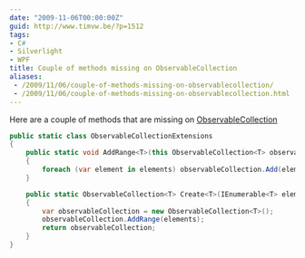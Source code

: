 ```yaml
---
date: "2009-11-06T00:00:00Z"
guid: http://www.timvw.be/?p=1512
tags:
- C#
- Silverlight
- WPF
title: Couple of methods missing on ObservableCollection
aliases:
 - /2009/11/06/couple-of-methods-missing-on-observablecollection/
 - /2009/11/06/couple-of-methods-missing-on-observablecollection.html
---
```

Here are a couple of methods that are missing on [ObservableCollection<T>](http://msdn.microsoft.com/en-us/library/ms668604.aspx)

```csharp
public static class ObservableCollectionExtensions
{
	public static void AddRange<T>(this ObservableCollection<T> observableCollection, IEnumerable<T> elements)
	{
		foreach (var element in elements) observableCollection.Add(element);
	}

	public static ObservableCollection<T> Create<T>(IEnumerable<T> elements)
	{
		var observableCollection = new ObservableCollection<T>();
		observableCollection.AddRange(elements);
		return observableCollection;
	}
}
```
